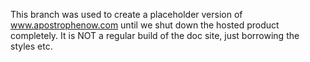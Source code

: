 This branch was used to create a placeholder version of www.apostrophenow.com until we shut down the hosted product completely. It is NOT a regular build of the doc site, just borrowing the styles etc.
